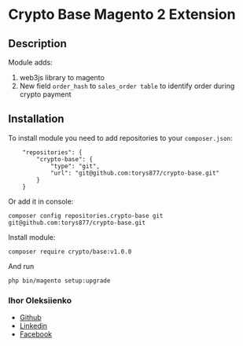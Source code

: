 # Crypto Base Magento 2 Extension
## Description

Module adds:
1) web3js library to magento
2) New field `order_hash` to `sales_order table` to identify order during crypto payment


## Installation

To install module you need to add repositories to your `composer.json`:

```angular2html
    "repositories": {
        "crypto-base": {
            "type": "git",
            "url": "git@github.com:torys877/crypto-base.git"
        }
    }
```

Or add it in console:

`composer config repositories.crypto-base git git@github.com:torys877/crypto-base.git`

Install module:

`composer require crypto/base:v1.0.0`

And run

```angular2html
php bin/magento setup:upgrade
```

### Ihor Oleksiienko

* [Github](https://github.com/torys877)
* [Linkedin](https://www.linkedin.com/in/igor-alekseyenko-77613726/)
* [Facebook](https://www.facebook.com/torysua/)
